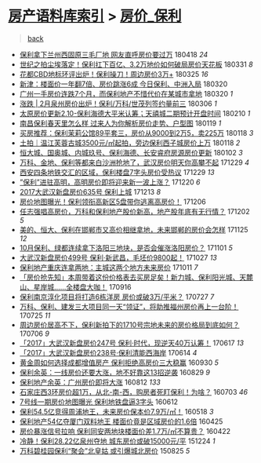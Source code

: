[房产语料库索引](../../README.md)  > [房价_保利](房价_保利.md)
====
> [back](../README.md)

- [保利拿下兰州西固原三毛厂地 网友直呼房价要过万](http://jkwz.applinzi.com/ittc/7093379747352675338.html#%E4%BF%9D%E5%88%A9%E6%8B%BF%E4%B8%8B%E5%85%B0%E5%B7%9E%E8%A5%BF%E5%9B%BA%E5%8E%9F%E4%B8%89%E6%AF%9B%E5%8E%82%E5%9C%B0+%E7%BD%91%E5%8F%8B%E7%9B%B4%E5%91%BC%E6%88%BF%E4%BB%B7%E8%A6%81%E8%BF%87%E4%B8%87) 180418 *24* 
- [世纪之拍尘埃落定！保利扛下百亿、3.2万地价如何破局房价天花板](http://jkwz.applinzi.com/ittc/7086472420536091659.html#%E4%B8%96%E7%BA%AA%E4%B9%8B%E6%8B%8D%E5%B0%98%E5%9F%83%E8%90%BD%E5%AE%9A%EF%BC%81%E4%BF%9D%E5%88%A9%E6%89%9B%E4%B8%8B%E7%99%BE%E4%BA%BF%E3%80%813.2%E4%B8%87%E5%9C%B0%E4%BB%B7%E5%A6%82%E4%BD%95%E7%A0%B4%E5%B1%80%E6%88%BF%E4%BB%B7%E5%A4%A9%E8%8A%B1%E6%9D%BF) 180331 *8* 
- [花都CBD地标环评出炉！保利操刀！周边房价3万+](http://jkwz.applinzi.com/ittc/7084517244380120080.html#%E8%8A%B1%E9%83%BDCBD%E5%9C%B0%E6%A0%87%E7%8E%AF%E8%AF%84%E5%87%BA%E7%82%89%EF%BC%81%E4%BF%9D%E5%88%A9%E6%93%8D%E5%88%80%EF%BC%81%E5%91%A8%E8%BE%B9%E6%88%BF%E4%BB%B73%E4%B8%87%2B) 180325 *16* 
- [新津：楼面价一年翻7倍、房价跳涨6成 今日保利、中洲入局](http://jkwz.applinzi.com/ittc/7082618304365855754.html#%E6%96%B0%E6%B4%A5%EF%BC%9A%E6%A5%BC%E9%9D%A2%E4%BB%B7%E4%B8%80%E5%B9%B4%E7%BF%BB7%E5%80%8D%E3%80%81%E6%88%BF%E4%BB%B7%E8%B7%B3%E6%B6%A86%E6%88%90+%E4%BB%8A%E6%97%A5%E4%BF%9D%E5%88%A9%E3%80%81%E4%B8%AD%E6%B4%B2%E5%85%A5%E5%B1%80) 180320  
- [广州一手房价连跌7个月，而保利地产不惜代价在某城市拿地](http://jkwz.applinzi.com/ittc/7082607350114681872.html#%E5%B9%BF%E5%B7%9E%E4%B8%80%E6%89%8B%E6%88%BF%E4%BB%B7%E8%BF%9E%E8%B7%8C7%E4%B8%AA%E6%9C%88%EF%BC%8C%E8%80%8C%E4%BF%9D%E5%88%A9%E5%9C%B0%E4%BA%A7%E4%B8%8D%E6%83%9C%E4%BB%A3%E4%BB%B7%E5%9C%A8%E6%9F%90%E5%9F%8E%E5%B8%82%E6%8B%BF%E5%9C%B0) 180320 *1* 
- [涨跌 | 2月泉州房价出炉！保利/万科/世茂列签约量前三](http://jkwz.applinzi.com/ittc/7077410546796463120.html#%E6%B6%A8%E8%B7%8C+%7C+2%E6%9C%88%E6%B3%89%E5%B7%9E%E6%88%BF%E4%BB%B7%E5%87%BA%E7%82%89%EF%BC%81%E4%BF%9D%E5%88%A9%2F%E4%B8%87%E7%A7%91%2F%E4%B8%96%E8%8C%82%E5%88%97%E7%AD%BE%E7%BA%A6%E9%87%8F%E5%89%8D%E4%B8%89) 180306 *1* 
- [太原房价更新2.10-保利海德大平米认筹；天禧城二期预计开盘时间](http://jkwz.applinzi.com/ittc/7068242380103091217.html#%E5%A4%AA%E5%8E%9F%E6%88%BF%E4%BB%B7%E6%9B%B4%E6%96%B02.10-%E4%BF%9D%E5%88%A9%E6%B5%B7%E5%BE%B7%E5%A4%A7%E5%B9%B3%E7%B1%B3%E8%AE%A4%E7%AD%B9%EF%BC%9B%E5%A4%A9%E7%A6%A7%E5%9F%8E%E4%BA%8C%E6%9C%9F%E9%A2%84%E8%AE%A1%E5%BC%80%E7%9B%98%E6%97%B6%E9%97%B4) 180210 *1* 
- [南昌保利春天里怎么样 过来人为你解析房价走势、户型图](http://jkwz.applinzi.com/ittc/7060231808954663942.html#%E5%8D%97%E6%98%8C%E4%BF%9D%E5%88%A9%E6%98%A5%E5%A4%A9%E9%87%8C%E6%80%8E%E4%B9%88%E6%A0%B7+%E8%BF%87%E6%9D%A5%E4%BA%BA%E4%B8%BA%E4%BD%A0%E8%A7%A3%E6%9E%90%E6%88%BF%E4%BB%B7%E8%B5%B0%E5%8A%BF%E3%80%81%E6%88%B7%E5%9E%8B%E5%9B%BE) 180119 *1* 
- [买房推荐：保利茉莉公馆89平套三，房价从9000到2万5，卖225万](http://jkwz.applinzi.com/ittc/7059972372159792139.html#%E4%B9%B0%E6%88%BF%E6%8E%A8%E8%8D%90%EF%BC%9A%E4%BF%9D%E5%88%A9%E8%8C%89%E8%8E%89%E5%85%AC%E9%A6%8689%E5%B9%B3%E5%A5%97%E4%B8%89%EF%BC%8C%E6%88%BF%E4%BB%B7%E4%BB%8E9000%E5%88%B02%E4%B8%875%EF%BC%8C%E5%8D%96225%E4%B8%87) 180118 *3* 
- [土拍｜温江芙蓉古城3500元/㎡起拍，旁边保利西子城房价上万](http://jkwz.applinzi.com/ittc/7059961295149728775.html#%E5%9C%9F%E6%8B%8D%EF%BD%9C%E6%B8%A9%E6%B1%9F%E8%8A%99%E8%93%89%E5%8F%A4%E5%9F%8E3500%E5%85%83%2F%E3%8E%A1%E8%B5%B7%E6%8B%8D%EF%BC%8C%E6%97%81%E8%BE%B9%E4%BF%9D%E5%88%A9%E8%A5%BF%E5%AD%90%E5%9F%8E%E6%88%BF%E4%BB%B7%E4%B8%8A%E4%B8%87) 180118 *2* 
- [恒大城、国奥城、内城玖号、保利海德、长安睿府房源房价更新](http://jkwz.applinzi.com/ittc/7053988064685196305.html#%E6%81%92%E5%A4%A7%E5%9F%8E%E3%80%81%E5%9B%BD%E5%A5%A5%E5%9F%8E%E3%80%81%E5%86%85%E5%9F%8E%E7%8E%96%E5%8F%B7%E3%80%81%E4%BF%9D%E5%88%A9%E6%B5%B7%E5%BE%B7%E3%80%81%E9%95%BF%E5%AE%89%E7%9D%BF%E5%BA%9C%E6%88%BF%E6%BA%90%E6%88%BF%E4%BB%B7%E6%9B%B4%E6%96%B0) 180102 *3* 
- [万科、金地、保利等都来白沙洲抢地了，武汉房价明天你高攀不起](http://jkwz.applinzi.com/ittc/7052594120311178256.html#%E4%B8%87%E7%A7%91%E3%80%81%E9%87%91%E5%9C%B0%E3%80%81%E4%BF%9D%E5%88%A9%E7%AD%89%E9%83%BD%E6%9D%A5%E7%99%BD%E6%B2%99%E6%B4%B2%E6%8A%A2%E5%9C%B0%E4%BA%86%EF%BC%8C%E6%AD%A6%E6%B1%89%E6%88%BF%E4%BB%B7%E6%98%8E%E5%A4%A9%E4%BD%A0%E9%AB%98%E6%94%80%E4%B8%8D%E8%B5%B7) 171229 *4* 
- [西安四条地铁交汇的区域，保利楼盘7字头房价受热议](http://jkwz.applinzi.com/ittc/7052427950543078417.html#%E8%A5%BF%E5%AE%89%E5%9B%9B%E6%9D%A1%E5%9C%B0%E9%93%81%E4%BA%A4%E6%B1%87%E7%9A%84%E5%8C%BA%E5%9F%9F%EF%BC%8C%E4%BF%9D%E5%88%A9%E6%A5%BC%E7%9B%987%E5%AD%97%E5%A4%B4%E6%88%BF%E4%BB%B7%E5%8F%97%E7%83%AD%E8%AE%AE) 171229 *13* 
- [”保利”进驻高明，高明房价即将迎来新一波上涨？](http://jkwz.applinzi.com/ittc/7049181202865456144.html#%E2%80%9D%E4%BF%9D%E5%88%A9%E2%80%9D%E8%BF%9B%E9%A9%BB%E9%AB%98%E6%98%8E%EF%BC%8C%E9%AB%98%E6%98%8E%E6%88%BF%E4%BB%B7%E5%8D%B3%E5%B0%86%E8%BF%8E%E6%9D%A5%E6%96%B0%E4%B8%80%E6%B3%A2%E4%B8%8A%E6%B6%A8%EF%BC%9F) 171220 *6* 
- [2017大武汉新盘房价635号 保利上城](http://jkwz.applinzi.com/ittc/7046610461670245393.html#2017%E5%A4%A7%E6%AD%A6%E6%B1%89%E6%96%B0%E7%9B%98%E6%88%BF%E4%BB%B7635%E5%8F%B7+%E4%BF%9D%E5%88%A9%E4%B8%8A%E5%9F%8E) 171213 *8* 
- [房价地图曝光！保利领衔高新区5盘带你逃离高房价！](http://jkwz.applinzi.com/ittc/7043746828418286608.html#%E6%88%BF%E4%BB%B7%E5%9C%B0%E5%9B%BE%E6%9B%9D%E5%85%89%EF%BC%81%E4%BF%9D%E5%88%A9%E9%A2%86%E8%A1%94%E9%AB%98%E6%96%B0%E5%8C%BA5%E7%9B%98%E5%B8%A6%E4%BD%A0%E9%80%83%E7%A6%BB%E9%AB%98%E6%88%BF%E4%BB%B7%EF%BC%81) 171206  
- [任志强唱高房价，万科和保利地产股价新高，地产股年底有无行情？](http://jkwz.applinzi.com/ittc/7042505708019385361.html#%E4%BB%BB%E5%BF%97%E5%BC%BA%E5%94%B1%E9%AB%98%E6%88%BF%E4%BB%B7%EF%BC%8C%E4%B8%87%E7%A7%91%E5%92%8C%E4%BF%9D%E5%88%A9%E5%9C%B0%E4%BA%A7%E8%82%A1%E4%BB%B7%E6%96%B0%E9%AB%98%EF%BC%8C%E5%9C%B0%E4%BA%A7%E8%82%A1%E5%B9%B4%E5%BA%95%E6%9C%89%E6%97%A0%E8%A1%8C%E6%83%85%EF%BC%9F) 171202 *5* 
- [美的、恒大、保利在邯郸市又高价相继拿地，未来邯郸的房价会怎样](http://jkwz.applinzi.com/ittc/7039765374243963921.html#%E7%BE%8E%E7%9A%84%E3%80%81%E6%81%92%E5%A4%A7%E3%80%81%E4%BF%9D%E5%88%A9%E5%9C%A8%E9%82%AF%E9%83%B8%E5%B8%82%E5%8F%88%E9%AB%98%E4%BB%B7%E7%9B%B8%E7%BB%A7%E6%8B%BF%E5%9C%B0%EF%BC%8C%E6%9C%AA%E6%9D%A5%E9%82%AF%E9%83%B8%E7%9A%84%E6%88%BF%E4%BB%B7%E4%BC%9A%E6%80%8E%E6%A0%B7) 171125 *12* 
- [10月保利、绿都连续拿下洛阳三地块，是否会催涨洛阳房价？](http://jkwz.applinzi.com/ittc/7030968018224546832.html#10%E6%9C%88%E4%BF%9D%E5%88%A9%E3%80%81%E7%BB%BF%E9%83%BD%E8%BF%9E%E7%BB%AD%E6%8B%BF%E4%B8%8B%E6%B4%9B%E9%98%B3%E4%B8%89%E5%9C%B0%E5%9D%97%EF%BC%8C%E6%98%AF%E5%90%A6%E4%BC%9A%E5%82%AC%E6%B6%A8%E6%B4%9B%E9%98%B3%E6%88%BF%E4%BB%B7%EF%BC%9F) 171101 *5* 
- [大武汉新盘房价499号 保利·新武昌，毛坯价9800起！](http://jkwz.applinzi.com/ittc/7029153375843779600.html#%E5%A4%A7%E6%AD%A6%E6%B1%89%E6%96%B0%E7%9B%98%E6%88%BF%E4%BB%B7499%E5%8F%B7+%E4%BF%9D%E5%88%A9%C2%B7%E6%96%B0%E6%AD%A6%E6%98%8C%EF%BC%8C%E6%AF%9B%E5%9D%AF%E4%BB%B79800%E8%B5%B7%EF%BC%81) 171027 *13* 
- [保利地产重庆连拿两地：主城这两个地方未来房价](http://jkwz.applinzi.com/ittc/7023114698109748241.html#%E4%BF%9D%E5%88%A9%E5%9C%B0%E4%BA%A7%E9%87%8D%E5%BA%86%E8%BF%9E%E6%8B%BF%E4%B8%A4%E5%9C%B0%EF%BC%9A%E4%B8%BB%E5%9F%8E%E8%BF%99%E4%B8%A4%E4%B8%AA%E5%9C%B0%E6%96%B9%E6%9C%AA%E6%9D%A5%E6%88%BF%E4%BB%B7) 171011 *7* 
- [「房价抢先知」本周带着这份价格表去买房足矣！新力城、保利阳光城、天麓山、星岸城……全楼盘大咖！](http://jkwz.applinzi.com/ittc/7013720736441828368.html#%E3%80%8C%E6%88%BF%E4%BB%B7%E6%8A%A2%E5%85%88%E7%9F%A5%E3%80%8D%E6%9C%AC%E5%91%A8%E5%B8%A6%E7%9D%80%E8%BF%99%E4%BB%BD%E4%BB%B7%E6%A0%BC%E8%A1%A8%E5%8E%BB%E4%B9%B0%E6%88%BF%E8%B6%B3%E7%9F%A3%EF%BC%81%E6%96%B0%E5%8A%9B%E5%9F%8E%E3%80%81%E4%BF%9D%E5%88%A9%E9%98%B3%E5%85%89%E5%9F%8E%E3%80%81%E5%A4%A9%E9%BA%93%E5%B1%B1%E3%80%81%E6%98%9F%E5%B2%B8%E5%9F%8E%E2%80%A6%E2%80%A6%E5%85%A8%E6%A5%BC%E7%9B%98%E5%A4%A7%E5%92%96%EF%BC%81) 170916  
- [保利南京淳化项目将打造6栋洋房 房价或破3万/平米？](http://jkwz.applinzi.com/ittc/6995013329238885393.html#%E4%BF%9D%E5%88%A9%E5%8D%97%E4%BA%AC%E6%B7%B3%E5%8C%96%E9%A1%B9%E7%9B%AE%E5%B0%86%E6%89%93%E9%80%A06%E6%A0%8B%E6%B4%8B%E6%88%BF+%E6%88%BF%E4%BB%B7%E6%88%96%E7%A0%B43%E4%B8%87%2F%E5%B9%B3%E7%B1%B3%EF%BC%9F) 170727 *7* 
- [万科、保利、建发三大项目同一天“领证”，将助推福州房价再上一台阶！](http://jkwz.applinzi.com/ittc/6994292845438305296.html#%E4%B8%87%E7%A7%91%E3%80%81%E4%BF%9D%E5%88%A9%E3%80%81%E5%BB%BA%E5%8F%91%E4%B8%89%E5%A4%A7%E9%A1%B9%E7%9B%AE%E5%90%8C%E4%B8%80%E5%A4%A9%E2%80%9C%E9%A2%86%E8%AF%81%E2%80%9D%EF%BC%8C%E5%B0%86%E5%8A%A9%E6%8E%A8%E7%A6%8F%E5%B7%9E%E6%88%BF%E4%BB%B7%E5%86%8D%E4%B8%8A%E4%B8%80%E5%8F%B0%E9%98%B6%EF%BC%81) 170725 *11* 
- [周边房价居高不下，保利新拍下的1710号宗地未来的房价格局到底如何？](http://jkwz.applinzi.com/ittc/6987144083284689925.html#%E5%91%A8%E8%BE%B9%E6%88%BF%E4%BB%B7%E5%B1%85%E9%AB%98%E4%B8%8D%E4%B8%8B%EF%BC%8C%E4%BF%9D%E5%88%A9%E6%96%B0%E6%8B%8D%E4%B8%8B%E7%9A%841710%E5%8F%B7%E5%AE%97%E5%9C%B0%E6%9C%AA%E6%9D%A5%E7%9A%84%E6%88%BF%E4%BB%B7%E6%A0%BC%E5%B1%80%E5%88%B0%E5%BA%95%E5%A6%82%E4%BD%95%EF%BC%9F) 170706 *9* 
- [「2017」大武汉新盘房价247号 保利·时代，现逆天40万认筹！](http://jkwz.applinzi.com/ittc/6980098949896487941.html#%E3%80%8C2017%E3%80%8D%E5%A4%A7%E6%AD%A6%E6%B1%89%E6%96%B0%E7%9B%98%E6%88%BF%E4%BB%B7247%E5%8F%B7+%E4%BF%9D%E5%88%A9%C2%B7%E6%97%B6%E4%BB%A3%EF%BC%8C%E7%8E%B0%E9%80%86%E5%A4%A940%E4%B8%87%E8%AE%A4%E7%AD%B9%EF%BC%81) 170617 *13* 
- [「2017」大武汉新盘房价238号·保利清能西海岸](http://jkwz.applinzi.com/ittc/6979029256985117701.html#%E3%80%8C2017%E3%80%8D%E5%A4%A7%E6%AD%A6%E6%B1%89%E6%96%B0%E7%9B%98%E6%88%BF%E4%BB%B7238%E5%8F%B7%C2%B7%E4%BF%9D%E5%88%A9%E6%B8%85%E8%83%BD%E8%A5%BF%E6%B5%B7%E5%B2%B8) 170614 *4* 
- [黄金周如何选择成都增值房产 保利拒绝高房价三大稳赢](http://jkwz.applinzi.com/ittc/6883649035063264261.html#%E9%BB%84%E9%87%91%E5%91%A8%E5%A6%82%E4%BD%95%E9%80%89%E6%8B%A9%E6%88%90%E9%83%BD%E5%A2%9E%E5%80%BC%E6%88%BF%E4%BA%A7+%E4%BF%9D%E5%88%A9%E6%8B%92%E7%BB%9D%E9%AB%98%E6%88%BF%E4%BB%B7%E4%B8%89%E5%A4%A7%E7%A8%B3%E8%B5%A2) 160930 *5* 
- [保利余英：一线房价还要大涨，地不好靠这13招逆袭](http://jkwz.applinzi.com/ittc/6871687505975444485.html#%E4%BF%9D%E5%88%A9%E4%BD%99%E8%8B%B1%EF%BC%9A%E4%B8%80%E7%BA%BF%E6%88%BF%E4%BB%B7%E8%BF%98%E8%A6%81%E5%A4%A7%E6%B6%A8%EF%BC%8C%E5%9C%B0%E4%B8%8D%E5%A5%BD%E9%9D%A0%E8%BF%9913%E6%8B%9B%E9%80%86%E8%A2%AD) 160829 *9* 
- [保利地产余英：广州房价即将大涨](http://jkwz.applinzi.com/ittc/6865485728481543172.html#%E4%BF%9D%E5%88%A9%E5%9C%B0%E4%BA%A7%E4%BD%99%E8%8B%B1%EF%BC%9A%E5%B9%BF%E5%B7%9E%E6%88%BF%E4%BB%B7%E5%8D%B3%E5%B0%86%E5%A4%A7%E6%B6%A8) 160812 *133* 
- [石家庄西3环房价超1万，从北-南-西，购房者死盯保利！为啥？](http://jkwz.applinzi.com/ittc/6850659831291315205.html#%E7%9F%B3%E5%AE%B6%E5%BA%84%E8%A5%BF3%E7%8E%AF%E6%88%BF%E4%BB%B7%E8%B6%851%E4%B8%87%EF%BC%8C%E4%BB%8E%E5%8C%97-%E5%8D%97-%E8%A5%BF%EF%BC%8C%E8%B4%AD%E6%88%BF%E8%80%85%E6%AD%BB%E7%9B%AF%E4%BF%9D%E5%88%A9%EF%BC%81%E4%B8%BA%E5%95%A5%EF%BC%9F) 160703 *46* 
- [7号线一期房价地图曝光 保利地铁盘逼3字头](http://jkwz.applinzi.com/ittc/6842897536901448708.html#7%E5%8F%B7%E7%BA%BF%E4%B8%80%E6%9C%9F%E6%88%BF%E4%BB%B7%E5%9C%B0%E5%9B%BE%E6%9B%9D%E5%85%89+%E4%BF%9D%E5%88%A9%E5%9C%B0%E9%93%81%E7%9B%98%E9%80%BC3%E5%AD%97%E5%A4%B4) 160612  
- [保利54.5亿竞得周浦地王，未来房价保本价7.9万/㎡！](http://jkwz.applinzi.com/ittc/6833505657504138245.html#%E4%BF%9D%E5%88%A954.5%E4%BA%BF%E7%AB%9E%E5%BE%97%E5%91%A8%E6%B5%A6%E5%9C%B0%E7%8E%8B%EF%BC%8C%E6%9C%AA%E6%9D%A5%E6%88%BF%E4%BB%B7%E4%BF%9D%E6%9C%AC%E4%BB%B77.9%E4%B8%87%2F%E3%8E%A1%EF%BC%81) 160518 *3* 
- [保利地产54亿夺厦门双料地王 楼面价竟是区域房价的1.6倍](http://jkwz.applinzi.com/ittc/6825121549933609989.html#%E4%BF%9D%E5%88%A9%E5%9C%B0%E4%BA%A754%E4%BA%BF%E5%A4%BA%E5%8E%A6%E9%97%A8%E5%8F%8C%E6%96%99%E5%9C%B0%E7%8E%8B+%E6%A5%BC%E9%9D%A2%E4%BB%B7%E7%AB%9F%E6%98%AF%E5%8C%BA%E5%9F%9F%E6%88%BF%E4%BB%B7%E7%9A%841.6%E5%80%8D) 160425  
- [房价暴涨信号拉响 保利同安两地块楼面价差1.7万/㎡不算贵？](http://jkwz.applinzi.com/ittc/6823914515989005317.html#%E6%88%BF%E4%BB%B7%E6%9A%B4%E6%B6%A8%E4%BF%A1%E5%8F%B7%E6%8B%89%E5%93%8D+%E4%BF%9D%E5%88%A9%E5%90%8C%E5%AE%89%E4%B8%A4%E5%9C%B0%E5%9D%97%E6%A5%BC%E9%9D%A2%E4%BB%B7%E5%B7%AE1.7%E4%B8%87%2F%E3%8E%A1%E4%B8%8D%E7%AE%97%E8%B4%B5%EF%BC%9F) 160422  
- [冷静！保利28.22亿泉州夺地 城东房价或破15000元/平](http://jkwz.applinzi.com/ittc/6779111050259727365.html#%E5%86%B7%E9%9D%99%EF%BC%81%E4%BF%9D%E5%88%A928.22%E4%BA%BF%E6%B3%89%E5%B7%9E%E5%A4%BA%E5%9C%B0+%E5%9F%8E%E4%B8%9C%E6%88%BF%E4%BB%B7%E6%88%96%E7%A0%B415000%E5%85%83%2F%E5%B9%B3) 151224 *1* 
- [万科碧桂园保利“聚会”北皇姑 或引爆城北房价](http://jkwz.applinzi.com/ittc/6734575898163790852.html#%E4%B8%87%E7%A7%91%E7%A2%A7%E6%A1%82%E5%9B%AD%E4%BF%9D%E5%88%A9%E2%80%9C%E8%81%9A%E4%BC%9A%E2%80%9D%E5%8C%97%E7%9A%87%E5%A7%91+%E6%88%96%E5%BC%95%E7%88%86%E5%9F%8E%E5%8C%97%E6%88%BF%E4%BB%B7) 150825 *5* 
